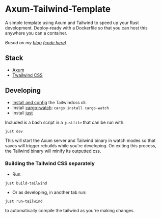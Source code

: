 # Axum-Tailwind-Template
A simple template using Axum and Tailwind to speed up your Rust development. Deploy-ready with a Dockerfile
so that you can host this anywhere you can a container.

_Based on my [blog](https://r00ks.io) ([code here](https://github.com/Austionian/bl0g))._

## Stack
- [Axum](https://docs.rs/axum/latest/axum/)
- [Twailwind CSS](https://tailwindcss.com/)

## Developing
- [Install and config](https://tailwindcss.com/blog/standalone-cli) the Tailwindcss cli.
- Install [cargo-watch](https://crates.io/crates/cargo-watch): 
`cargo install cargo-watch`
- Install [just](https://github.com/casey/just#packages)

Included is a bash script in a `justfile` that can be run with:
```shell
just dev
```

This will start the Axum server and Tailwind binary in watch modes so that saves
will trigger rebuilds while you're developing. On exiting this process, the Tailwind
binary will minify its outputted css.

### Building the Tailwind CSS separately 
- Run:
```shell
just build-tailwind
```

- Or as developing, in another tab run:
```shell
just run-tailwind
```
to automatically compile the tailwind as you're making changes.
